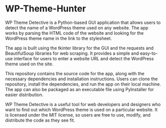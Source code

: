 # WP-Theme-Hunter
WP Theme Detective is a Python-based GUI application that allows users to detect the name of a WordPress theme used on any website. The app works by parsing the HTML code of the website and looking for the WordPress theme name in the link to the stylesheet.

The app is built using the tkinter library for the GUI and the requests and BeautifulSoup libraries for web scraping. It provides a simple and easy-to-use interface for users to enter a website URL and detect the WordPress theme used on the site.

This repository contains the source code for the app, along with the necessary dependencies and installation instructions. Users can clone the repository, install the dependencies, and run the app on their local machine. The app can also be packaged as an executable file using PyInstaller for easier distribution.

WP Theme Detective is a useful tool for web developers and designers who want to find out which WordPress theme is used on a particular website. It is licensed under the MIT license, so users are free to use, modify, and distribute the code as they see fit.
